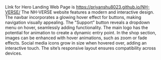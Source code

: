 LInk for Hero Landing Web Page is  https://priyanshu8023.github.io/NH-VERSE/
The NH-VERSE website features a modern and interactive design. The navbar incorporates a glowing hover effect for buttons, making navigation visually appealing. The "Support" button reveals a dropdown menu on hover, seamlessly adding functionality. The main logo has the potential for animation to create a dynamic entry point. In the shop section, images can be enhanced with hover animations, such as zoom or fade effects. Social media icons grow in size when hovered over, adding an interactive touch. The site’s responsive layout ensures compatibility across devices.
